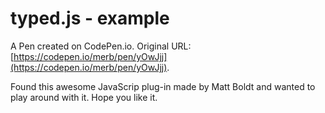 # typed.js - example

A Pen created on CodePen.io. Original URL: [https://codepen.io/merb/pen/yOwJjj](https://codepen.io/merb/pen/yOwJjj).

Found this awesome JavaScrip plug-in made by Matt Boldt and wanted to play around with it. Hope you like it.